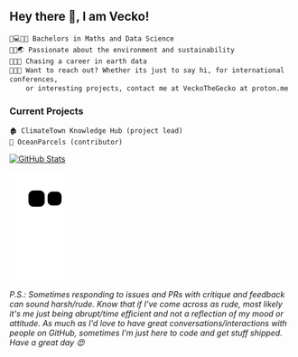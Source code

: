 ## Hey there 👋, I am Vecko!

```
🧮💻👨‍💻 Bachelors in Maths and Data Science
🌲🌊🌏 Passionate about the environment and sustainability
🌱🌱🌱 Chasing a career in earth data
📨📨📨 Want to reach out? Whether its just to say hi, for international conferences,
    or interesting projects, contact me at VeckoTheGecko at proton.me
```

### Current Projects
```
🏚 ClimateTown Knowledge Hub (project lead)
🌊 OceanParcels (contributor)
```

[![GitHub Stats](https://github-readme-stats.vercel.app/api?username=VeckoTheGecko&show_icons=true&theme=gotham&hide_border=true&count_private=true)](https://github.com/anuraghazra/github-readme-stats)
<!-- Insert geospatial GIF here -->

![Commit history snake game](https://raw.githubusercontent.com/VeckoTheGecko/VeckoTheGecko/output/snek.svg)

*P.S.: Sometimes responding to issues and PRs with critique and feedback can sound harsh/rude. Know that if I've come across as rude, most likely it's me just being abrupt/time efficient and not a reflection of my mood or attitude. As much as I'd love to have great conversations/interactions with people on GitHub, sometimes I'm just here to code and get stuff shipped. Have a great day 😍*
